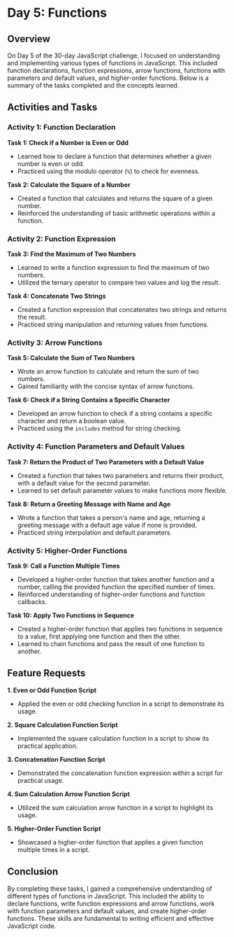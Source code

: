 # Day 5: Functions

## Overview

On Day 5 of the 30-day JavaScript challenge, I focused on understanding and implementing various types of functions in JavaScript. This included function declarations, function expressions, arrow functions, functions with parameters and default values, and higher-order functions. Below is a summary of the tasks completed and the concepts learned.

## Activities and Tasks

### Activity 1: Function Declaration

**Task 1: Check if a Number is Even or Odd**
- Learned how to declare a function that determines whether a given number is even or odd.
- Practiced using the modulo operator (`%`) to check for evenness.

**Task 2: Calculate the Square of a Number**
- Created a function that calculates and returns the square of a given number.
- Reinforced the understanding of basic arithmetic operations within a function.

### Activity 2: Function Expression

**Task 3: Find the Maximum of Two Numbers**
- Learned to write a function expression to find the maximum of two numbers.
- Utilized the ternary operator to compare two values and log the result.

**Task 4: Concatenate Two Strings**
- Created a function expression that concatenates two strings and returns the result.
- Practiced string manipulation and returning values from functions.

### Activity 3: Arrow Functions

**Task 5: Calculate the Sum of Two Numbers**
- Wrote an arrow function to calculate and return the sum of two numbers.
- Gained familiarity with the concise syntax of arrow functions.

**Task 6: Check if a String Contains a Specific Character**
- Developed an arrow function to check if a string contains a specific character and return a boolean value.
- Practiced using the `includes` method for string checking.

### Activity 4: Function Parameters and Default Values

**Task 7: Return the Product of Two Parameters with a Default Value**
- Created a function that takes two parameters and returns their product, with a default value for the second parameter.
- Learned to set default parameter values to make functions more flexible.

**Task 8: Return a Greeting Message with Name and Age**
- Wrote a function that takes a person's name and age, returning a greeting message with a default age value if none is provided.
- Practiced string interpolation and default parameters.

### Activity 5: Higher-Order Functions

**Task 9: Call a Function Multiple Times**
- Developed a higher-order function that takes another function and a number, calling the provided function the specified number of times.
- Reinforced understanding of higher-order functions and function callbacks.

**Task 10: Apply Two Functions in Sequence**
- Created a higher-order function that applies two functions in sequence to a value, first applying one function and then the other.
- Learned to chain functions and pass the result of one function to another.

## Feature Requests

**1. Even or Odd Function Script**
- Applied the even or odd checking function in a script to demonstrate its usage.

**2. Square Calculation Function Script**
- Implemented the square calculation function in a script to show its practical application.

**3. Concatenation Function Script**
- Demonstrated the concatenation function expression within a script for practical usage.

**4. Sum Calculation Arrow Function Script**
- Utilized the sum calculation arrow function in a script to highlight its usage.

**5. Higher-Order Function Script**
- Showcased a higher-order function that applies a given function multiple times in a script.

## Conclusion

By completing these tasks, I gained a comprehensive understanding of different types of functions in JavaScript. This included the ability to declare functions, write function expressions and arrow functions, work with function parameters and default values, and create higher-order functions. These skills are fundamental to writing efficient and effective JavaScript code.
